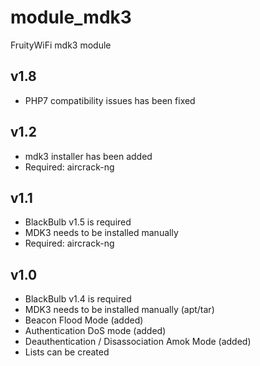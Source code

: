 module_mdk3
===========

FruityWiFi mdk3 module


v1.8
---------------------------------
- PHP7 compatibility issues has been fixed


v1.2
---------------------------------
- mdk3 installer has been added
- Required: aircrack-ng


v1.1
---------------------------------
- BlackBulb v1.5 is required
- MDK3 needs to be installed manually
- Required: aircrack-ng


v1.0
---------------------------------
- BlackBulb v1.4 is required
- MDK3 needs to be installed manually (apt/tar)
- Beacon Flood Mode (added)
- Authentication DoS mode (added) 
- Deauthentication / Disassociation Amok Mode (added)
- Lists can be created

